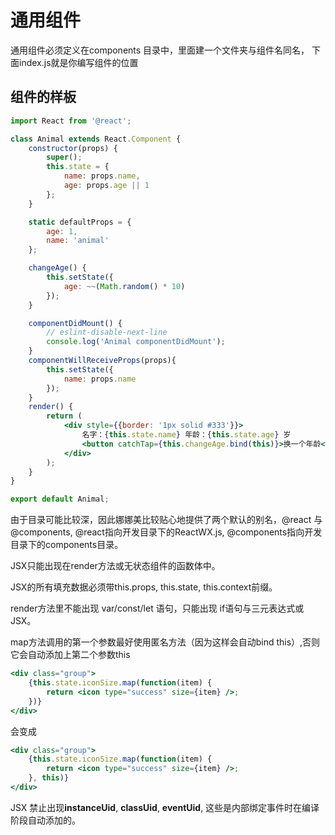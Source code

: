 # 通用组件

通用组件必须定义在components 目录中，里面建一个文件夹与组件名同名，
下面index.js就是你编写组件的位置

## 组件的样板

```jsx
import React from '@react';

class Animal extends React.Component {
    constructor(props) {
        super();
        this.state = {
            name: props.name,
            age: props.age || 1
        };
    }

    static defaultProps = {
        age: 1,
        name: 'animal'
    };

    changeAge() {
        this.setState({
            age: ~~(Math.random() * 10)
        });
    }

    componentDidMount() {
        // eslint-disable-next-line
        console.log('Animal componentDidMount');
    }
    componentWillReceiveProps(props){
        this.setState({
            name: props.name
        });
    }
    render() {
        return (
            <div style={{border: '1px solid #333'}}>
                名字：{this.state.name} 年龄：{this.state.age} 岁
                <button catchTap={this.changeAge.bind(this)}>换一个年龄</button>
            </div>
        );
    }
}

export default Animal;
```

由于目录可能比较深，因此娜娜美比较贴心地提供了两个默认的别名，@react 与@components, @react指向开发目录下的ReactWX.js, @components指向开发目录下的components目录。


JSX只能出现在render方法或无状态组件的函数体中。

JSX的所有填充数据必须带this.props, this.state, this.context前缀。

render方法里不能出现 var/const/let 语句，只能出现 if语句与三元表达式或JSX。

map方法调用的第一个参数最好使用匿名方法（因为这样会自动bind this）,否则它会自动添加上第二个参数this
```jsx
<div class="group">
    {this.state.iconSize.map(function(item) {
        return <icon type="success" size={item} />;
    })}
</div>
```
会变成
```jsx
<div class="group">
    {this.state.iconSize.map(function(item) {
        return <icon type="success" size={item} />;
    }, this)}
</div>
```

JSX 禁止出现**instanceUid**, **classUid**, **eventUid**, 这些是内部绑定事件时在编译阶段自动添加的。